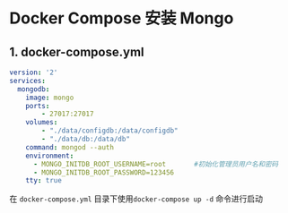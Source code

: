 # Docker Compose 安装 Mongo

## 1. docker-compose.yml

```yaml
version: '2'
services:
  mongodb:
    image: mongo
    ports:
        - 27017:27017
    volumes:
        - "./data/configdb:/data/configdb"
        - "./data/db:/data/db"
    command: mongod --auth
    environment:
      - MONGO_INITDB_ROOT_USERNAME=root       #初始化管理员用户名和密码
      - MONGO_INITDB_ROOT_PASSWORD=123456
    tty: true
```

在 `docker-compose.yml` 目录下使用`docker-compose up -d` 命令进行启动